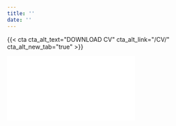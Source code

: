 ```yaml
---
title: ''
date: ''
---
```

<!---NOTE: This site uses GoatCounter, an open-source, not-for-profit web analytics platform that does not track personal data or use any cookies. GoatCounter is a donation-supported and privacy-friendly alternative to Google Analytics or Matomo, intended for noncommercial or small-business websites. More information on the philosophy and mechanics of GoatCounter can be found here (<< https://www.goatcounter.com/why >>), and an open-source repository for the platform can be found here (<< https://github.com/arp242/goatcounter >>). --->

{{< cta cta_alt_text="DOWNLOAD CV" cta_alt_link="/CV/" cta_alt_new_tab="true" >}}

<html>
  <meta http-equiv="X-UA-Compatible" content="IE-edge">
  <meta name="viewport" content="width=device-width, initial-scale=1.0">
  <style>
    #myPDF {
      width: 90;
      height: 975px;
    }
  </style>
  <body>
    <iframe id="Davis Daumler's CV" src="/uploads/Daumler_CV.pdf" frameborder="0"></iframe>
  </body>
</html>
